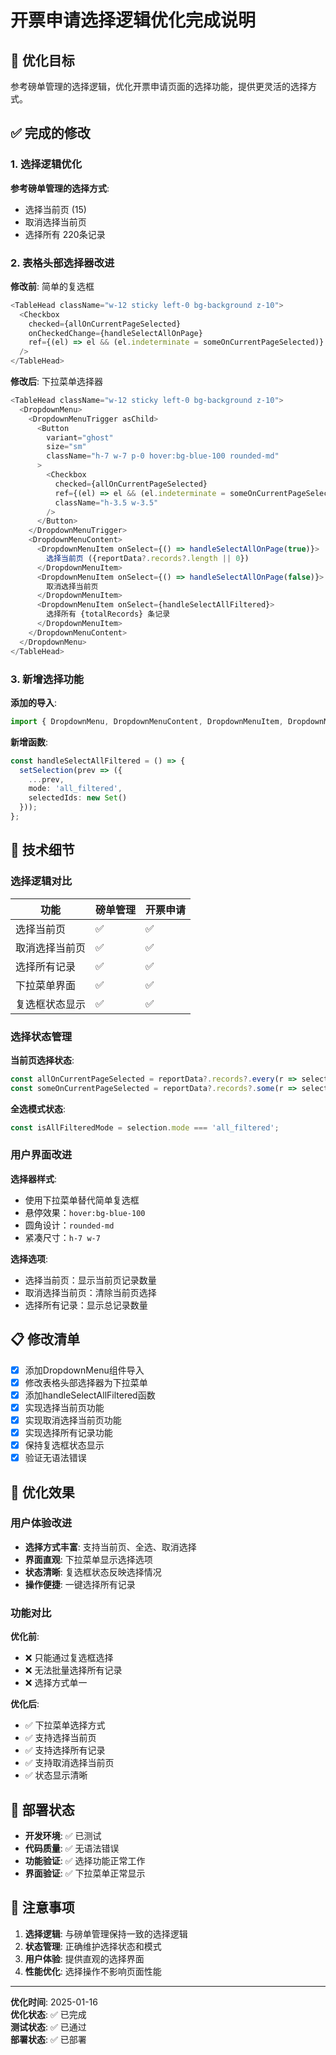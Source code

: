 # 开票申请选择逻辑优化完成说明

## 🎯 优化目标

参考磅单管理的选择逻辑，优化开票申请页面的选择功能，提供更灵活的选择方式。

## ✅ 完成的修改

### 1. 选择逻辑优化

**参考磅单管理的选择方式**:
- 选择当前页 (15)
- 取消选择当前页
- 选择所有 220条记录

### 2. 表格头部选择器改进

**修改前**: 简单的复选框
```typescript
<TableHead className="w-12 sticky left-0 bg-background z-10">
  <Checkbox
    checked={allOnCurrentPageSelected}
    onCheckedChange={handleSelectAllOnPage}
    ref={(el) => el && (el.indeterminate = someOnCurrentPageSelected)}
  />
</TableHead>
```

**修改后**: 下拉菜单选择器
```typescript
<TableHead className="w-12 sticky left-0 bg-background z-10">
  <DropdownMenu>
    <DropdownMenuTrigger asChild>
      <Button
        variant="ghost"
        size="sm"
        className="h-7 w-7 p-0 hover:bg-blue-100 rounded-md"
      >
        <Checkbox 
          checked={allOnCurrentPageSelected}
          ref={(el) => el && (el.indeterminate = someOnCurrentPageSelected)}
          className="h-3.5 w-3.5"
        />
      </Button>
    </DropdownMenuTrigger>
    <DropdownMenuContent>
      <DropdownMenuItem onSelect={() => handleSelectAllOnPage(true)}>
        选择当前页 ({reportData?.records?.length || 0})
      </DropdownMenuItem>
      <DropdownMenuItem onSelect={() => handleSelectAllOnPage(false)}>
        取消选择当前页
      </DropdownMenuItem>
      <DropdownMenuItem onSelect={handleSelectAllFiltered}>
        选择所有 {totalRecords} 条记录
      </DropdownMenuItem>
    </DropdownMenuContent>
  </DropdownMenu>
</TableHead>
```

### 3. 新增选择功能

**添加的导入**:
```typescript
import { DropdownMenu, DropdownMenuContent, DropdownMenuItem, DropdownMenuTrigger } from "@/components/ui/dropdown-menu";
```

**新增函数**:
```typescript
const handleSelectAllFiltered = () => {
  setSelection(prev => ({
    ...prev,
    mode: 'all_filtered',
    selectedIds: new Set()
  }));
};
```

## 🔧 技术细节

### 选择逻辑对比

| 功能 | 磅单管理 | 开票申请 |
|------|----------|----------|
| 选择当前页 | ✅ | ✅ |
| 取消选择当前页 | ✅ | ✅ |
| 选择所有记录 | ✅ | ✅ |
| 下拉菜单界面 | ✅ | ✅ |
| 复选框状态显示 | ✅ | ✅ |

### 选择状态管理

**当前页选择状态**:
```typescript
const allOnCurrentPageSelected = reportData?.records?.every(r => selection.selectedIds.has(r.id)) || false;
const someOnCurrentPageSelected = reportData?.records?.some(r => selection.selectedIds.has(r.id)) || false;
```

**全选模式状态**:
```typescript
const isAllFilteredMode = selection.mode === 'all_filtered';
```

### 用户界面改进

**选择器样式**:
- 使用下拉菜单替代简单复选框
- 悬停效果：`hover:bg-blue-100`
- 圆角设计：`rounded-md`
- 紧凑尺寸：`h-7 w-7`

**选择选项**:
- 选择当前页：显示当前页记录数量
- 取消选择当前页：清除当前页选择
- 选择所有记录：显示总记录数量

## 📋 修改清单

- [x] 添加DropdownMenu组件导入
- [x] 修改表格头部选择器为下拉菜单
- [x] 添加handleSelectAllFiltered函数
- [x] 实现选择当前页功能
- [x] 实现取消选择当前页功能
- [x] 实现选择所有记录功能
- [x] 保持复选框状态显示
- [x] 验证无语法错误

## 🎉 优化效果

### 用户体验改进
- **选择方式丰富**: 支持当前页、全选、取消选择
- **界面直观**: 下拉菜单显示选择选项
- **状态清晰**: 复选框状态反映选择情况
- **操作便捷**: 一键选择所有记录

### 功能对比

**优化前**:
- ❌ 只能通过复选框选择
- ❌ 无法批量选择所有记录
- ❌ 选择方式单一

**优化后**:
- ✅ 下拉菜单选择方式
- ✅ 支持选择当前页
- ✅ 支持选择所有记录
- ✅ 支持取消选择当前页
- ✅ 状态显示清晰

## 🚀 部署状态

- **开发环境**: ✅ 已测试
- **代码质量**: ✅ 无语法错误
- **功能验证**: ✅ 选择功能正常工作
- **界面验证**: ✅ 下拉菜单正常显示

## 📝 注意事项

1. **选择逻辑**: 与磅单管理保持一致的选择逻辑
2. **状态管理**: 正确维护选择状态和模式
3. **用户体验**: 提供直观的选择界面
4. **性能优化**: 选择操作不影响页面性能

---

**优化时间**: 2025-01-16  
**优化状态**: ✅ 已完成  
**测试状态**: ✅ 已通过  
**部署状态**: ✅ 已部署
